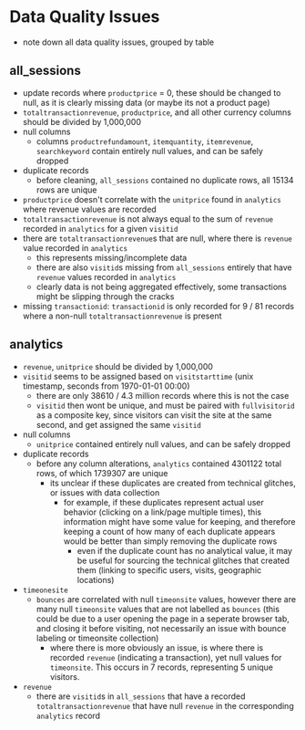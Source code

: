 # Data Quality Issues
- note down all data quality issues, grouped by table


## all_sessions
- update records where `productprice` = 0, these should be changed to null, as it is clearly missing data (or maybe its not a product page)
- `totaltransactionrevenue`, `productprice`, and all other currency columns should be divided by 1,000,000
- null columns
    - columns `productrefundamount`, `itemquantity`, `itemrevenue`, `searchkeyword` contain entirely null values, and can be safely dropped
- duplicate records
    - before cleaning, `all_sessions` contained no duplicate rows, all 15134 rows are unique
- `productprice` doesn't correlate with the `unitprice` found in `analytics` where revenue values are recorded
- `totaltransactionrevenue` is not always equal to the sum of `revenue` recorded in `analytics` for a given `visitid`
- there are `totaltransactionrevenue`s that are null, where there is `revenue` value recorded in `analytics`
    - this represents missing/incomplete data
    - there are also `visitid`s missing from `all_sessions` entirely that have `revenue` values recorded in `analytics`
    - clearly data is not being aggregated effectively, some transactions might be slipping through the cracks
- missing `transactionid`: `transactionid` is only recorded for 9 / 81 records where a non-null `totaltransactionrevenue` is present


## analytics
- `revenue`, `unitprice` should be divided by 1,000,000
- `visitid` seems to be assigned based on `visitstarttime` (unix timestamp, seconds from 1970-01-01 00:00)
    - there are only 38610 / 4.3 million records where this is not the case
    - `visitid` then wont be unique, and must be paired with `fullvisitorid` as a composite key, since visitors can visit the site at the same second, and get assigned the same `visitid`
- null columns
    - `unitprice` contained entirely null values, and can be safely dropped 
- duplicate records
    - before any column alterations, `analytics` contained 4301122 total rows, of which 1739307 are unique
        - its unclear if these duplicates are created from technical glitches, or issues with data collection
            - for example, if these duplicates represent actual user behavior (clicking on a link/page multiple times), this information might have some value for keeping, and therefore keeping a count of how many of each duplicate appears would be better than simply removing the duplicate rows
                - even if the duplicate count has no analytical value, it may be useful for sourcing the technical glitches that created them (linking to specific users, visits, geographic locations)
- `timeonesite`
    - `bounces` are correlated with null `timeonsite` values, however there are many null `timeonsite` values that are not labelled as `bounces` (this could be due to a user opening the page in a seperate browser tab, and closing it before visiting, not necessarily an issue with bounce labeling or timeonsite collection)
        - where there is more obviously an issue, is where there is recorded `revenue` (indicating a transaction), yet null values for `timeonsite`. This occurs in 7 records, representing 5 unique visitors.
- `revenue`
    - there are `visitid`s in `all_sessions` that have a recorded `totaltransactionrevenue` that have null `revenue` in the corresponding `analytics` record